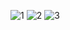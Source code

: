 ![1](https://user-images.githubusercontent.com/110249038/185491320-c74f6214-6a3b-481f-8e04-b69815f4cbd8.jpg)
![2](https://user-images.githubusercontent.com/110249038/185491369-001039b6-79bc-46cb-83ad-379a62a883f4.jpg)
![3](https://user-images.githubusercontent.com/110249038/185491379-0a9c7774-24f0-4914-8351-305c7a763ff2.jpg)
